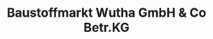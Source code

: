 ---
title: "Baustoffmarkt Wutha GmbH & Co Betr.KG"
url: /wutha-farnroda/baustoffmarkt-wutha-gmbh-und-co-betr-kg/
shop: Baustoffe
---
